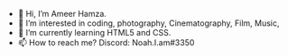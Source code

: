 - 👋 Hi, I’m Ameer Hamza.
- 👀 I’m interested in coding, photography, Cinematography, Film, Music, 
- 🌱 I’m currently learning HTML5 and CSS.
- 📫 How to reach me? Discord: Noah.I.am#3350

<!---
AmeerHamza838/AmeerHamza838 is a ✨ special ✨ repository because its `README.md` (this file) appears on your GitHub profile.
You can click the Preview link to take a look at your changes.
--->
